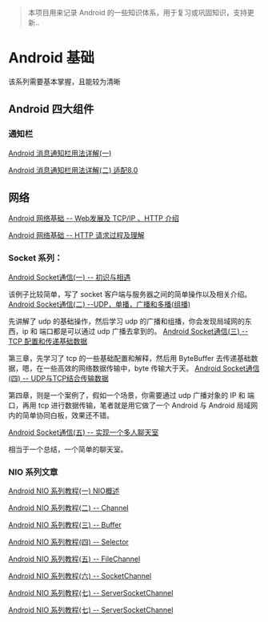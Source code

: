 > 本项目用来记录 Android 的一些知识体系，用于复习或巩固知识，支持更新..

# Android 基础
该系列需要基本掌握，且能较为清晰


## Android 四大组件

### 通知栏

[Android 消息通知栏用法详解(一)](https://blog.csdn.net/u011418943/article/details/105133041)

[Android 消息通知栏用法详解(二) 适配8.0](https://blog.csdn.net/u011418943/article/details/105161112)

## 网络

[Android 网络基础 -- Web发展及 TCP/IP 、HTTP 介绍](https://blog.csdn.net/u011418943/article/details/104208232)

[Android 网络基础 -- HTTP 请求过程及理解](https://blog.csdn.net/u011418943/article/details/104244142)

### Socket 系列：
[Android Socket通信(一)  -- 初识与相遇](https://blog.csdn.net/u011418943/article/details/92612997) 

该例子比较简单，写了 socket 客户端与服务器之间的简单操作以及相关介绍。
[Android Socket通信(二) --UDP，单播，广播和多播(组播)](https://blog.csdn.net/u011418943/article/details/92839617)

先讲解了 udp 的基础操作，然后学习 udp 的广播和组播，你会发现局域网的东西，ip 和 端口都是可以通过 udp 广播去拿到的。
[Android Socket通信(三) -- TCP 配置和传递基础数据](https://blog.csdn.net/u011418943/article/details/93157556)

第三章，先学习了  tcp 的一些基础配置和解释，然后用 ByteBuffer 去传递基础数据，嗯，在一些高效的网络数据传输中，byte 传输大于天。
[Android Socket通信(四) -- UDP与TCP结合传输数据](https://blog.csdn.net/u011418943/article/details/93523767)

第四章，则是一个案例了，假如一个场景，你需要通过 udp 广播对象的 IP 和 端口，再用 tcp 进行数据传输，笔者就是用它做了一个 Android 与 Android 局域网内的简单协同白板，效果还不错。

[Android Socket通信(五) -- 实现一个多人聊天室](https://blog.csdn.net/u011418943/article/details/93881970)

相当于一个总结，一个简单的聊天室。

### NIO 系列文章
[Android NIO 系列教程(一)  NIO概述](https://blog.csdn.net/u011418943/article/details/94381120)

[Android NIO 系列教程(二)  -- Channel](https://blog.csdn.net/u011418943/article/details/94385590)

[Android NIO 系列教程(三) -- Buffer](https://blog.csdn.net/u011418943/article/details/94393512)

[Android NIO 系列教程(四) -- Selector](https://blog.csdn.net/u011418943/article/details/94396302)

[Android NIO 系列教程(五) -- FileChannel](https://blog.csdn.net/u011418943/article/details/94436664)

[Android NIO 系列教程(六) -- SocketChannel](https://blog.csdn.net/u011418943/article/details/94442382)

[Android NIO 系列教程(七) -- ServerSocketChannel](https://blog.csdn.net/u011418943/article/details/94443778)

[Android NIO 系列教程(七) -- ServerSocketChannel](https://blog.csdn.net/u011418943/article/details/94443778)


